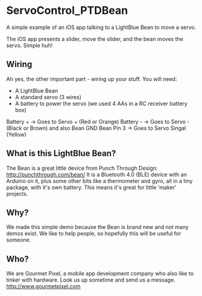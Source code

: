 ServoControl_PTDBean
====================

A simple example of an iOS app talking to a LightBlue Bean to move a servo.

The iOS app presents a slider, move the slider, and the bean moves the servo.  Simple huh!

Wiring
------
Ah yes, the other important part - wiring up your stuff.  You will need:

- A LightBlue Bean
- A standard servo (3 wires)
- A battery to power the servo (we used 4 AAs in a RC receiver battery box)

Battery + -> Goes to Servo + (Red or Orange)
Battery - -> Goes to Servo - (Black or Brown) and also Bean GND
Bean Pin 3 -> Goes to Servo Singal (Yellow)

What is this LightBlue Bean?
----------------------------
The Bean is a great little device from Punch Through Design: http://punchthrough.com/bean/
It is a Bluetooth 4.0 (BLE) device with an Arduino on it, plus some other bits like a thermometer and gyro, all in a tiny package, with it's own battery.  This means it's great for little 'maker' projects.

Why?
----
We made this simple demo because the Bean is brand new and not many demos exist.  We like to help people, so hopefully this will be useful for someone.

Who?
----
We are Gourmet Pixel, a mobile app development company who also like to tinker with hardware.  Look us up sometime and send us a message.
http://www.gourmetpixel.com